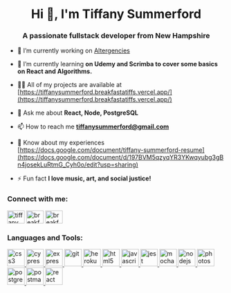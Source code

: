 <h1 align="center">Hi 👋, I'm Tiffany Summerford</h1>
<h3 align="center">A passionate fullstack developer from New Hampshire</h3>

- 🔭 I’m currently working on [Altergencies](https://nhresource-client.vercel.app/)

- 🌱 I’m currently learning **on Udemy and Scrimba to cover some basics on React and Algorithms.**

- 👨‍💻 All of my projects are available at [https://tiffanysummerford.breakfastatiffs.vercel.app/](https://tiffanysummerford.breakfastatiffs.vercel.app/)

- 💬 Ask me about **React, Node, PostgreSQL**

- 📫 How to reach me **tiffanysummerford@gmail.com**

- 📄 Know about my experiences [https://docs.google.com/document/tiffany-summerford-resume](https://docs.google.com/document/d/197BVM5qzyqYR3YKwqyubg3gBn4josekLuRtmG_Cyh0o/edit?usp=sharing)

- ⚡ Fun fact **I love music, art, and social justice!**

<h3 align="left">Connect with me:</h3>
<p align="left">
<a href="https://linkedin.com/in/tiffany-summerford" target="blank"><img align="center" src="https://cdn.jsdelivr.net/npm/simple-icons@3.0.1/icons/linkedin.svg" alt="tiffany summerford" height="30" width="40" /></a>
<a href="https://stackoverflow.com/users/14256636/breakfastatiffs" target="blank"><img align="center" src="https://cdn.jsdelivr.net/npm/simple-icons@3.0.1/icons/stackoverflow.svg" alt="breakfastatiffs" height="30" width="40" /></a>
<a href="https://instagram.com/breakfastatiffs" target="blank"><img align="center" src="https://cdn.jsdelivr.net/npm/simple-icons@3.0.1/icons/instagram.svg" alt="breakfastatiffs" height="30" width="40" /></a>
</p>

<h3 align="left">Languages and Tools:</h3>
<p align="left"> <a href="https://www.w3schools.com/css/" target="_blank"> <img src="https://devicons.github.io/devicon/devicon.git/icons/css3/css3-original-wordmark.svg" alt="css3" width="40" height="40"/> </a> <a href="https://www.cypress.io" target="_blank"> <img src="https://raw.githubusercontent.com/simple-icons/simple-icons/6e46ec1fc23b60c8fd0d2f2ff46db82e16dbd75f/icons/cypress.svg" alt="cypress" width="40" height="40"/> </a> <a href="https://expressjs.com" target="_blank"> <img src="https://devicons.github.io/devicon/devicon.git/icons/express/express-original-wordmark.svg" alt="express" width="40" height="40"/> </a> <a href="https://git-scm.com/" target="_blank"> <img src="https://www.vectorlogo.zone/logos/git-scm/git-scm-icon.svg" alt="git" width="40" height="40"/> </a> <a href="https://heroku.com" target="_blank"> <img src="https://www.vectorlogo.zone/logos/heroku/heroku-icon.svg" alt="heroku" width="40" height="40"/> </a> <a href="https://www.w3.org/html/" target="_blank"> <img src="https://devicons.github.io/devicon/devicon.git/icons/html5/html5-original-wordmark.svg" alt="html5" width="40" height="40"/> </a> <a href="https://developer.mozilla.org/en-US/docs/Web/JavaScript" target="_blank"> <img src="https://devicons.github.io/devicon/devicon.git/icons/javascript/javascript-original.svg" alt="javascript" width="40" height="40"/> </a> <a href="https://jestjs.io" target="_blank"> <img src="https://www.vectorlogo.zone/logos/jestjsio/jestjsio-icon.svg" alt="jest" width="40" height="40"/> </a> <a href="https://mochajs.org" target="_blank"> <img src="https://www.vectorlogo.zone/logos/mochajs/mochajs-icon.svg" alt="mocha" width="40" height="40"/> </a> <a href="https://nodejs.org" target="_blank"> <img src="https://devicons.github.io/devicon/devicon.git/icons/nodejs/nodejs-original-wordmark.svg" alt="nodejs" width="40" height="40"/> </a> <a href="https://www.photoshop.com/en" target="_blank"> <img src="https://devicons.github.io/devicon/devicon.git/icons/photoshop/photoshop-plain.svg" alt="photoshop" width="40" height="40"/> </a> <a href="https://www.postgresql.org" target="_blank"> <img src="https://devicons.github.io/devicon/devicon.git/icons/postgresql/postgresql-original-wordmark.svg" alt="postgresql" width="40" height="40"/> </a> <a href="https://postman.com" target="_blank"> <img src="https://www.vectorlogo.zone/logos/getpostman/getpostman-icon.svg" alt="postman" width="40" height="40"/> </a> <a href="https://reactjs.org/" target="_blank"> <img src="https://devicons.github.io/devicon/devicon.git/icons/react/react-original-wordmark.svg" alt="react" width="40" height="40"/> </a> </p>
